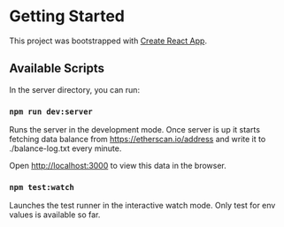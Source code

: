 # Getting Started

This project was bootstrapped with [Create React App](https://github.com/facebook/create-react-app).

## Available Scripts

In the server directory, you can run:

### `npm run dev:server`

Runs the server in the development mode.
Once server is up it starts fetching data balance from https://etherscan.io/address and write it to ./balance-log.txt every minute.

Open [http://localhost:3000](http://localhost:3000) to view this data in the browser.

### `npm test:watch`

Launches the test runner in the interactive watch mode. Only test for env values is available so far.
